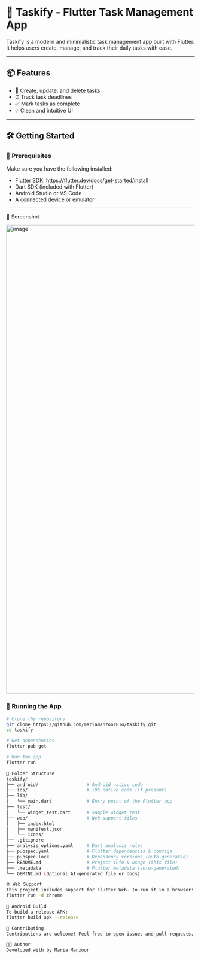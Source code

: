 # 🚀 Taskify - Flutter Task Management App

Taskify is a modern and minimalistic task management app built with Flutter. It helps users create, manage, and track their daily tasks with ease.

---

## 📦 Features

- 📝 Create, update, and delete tasks
- ⏰ Track task deadlines
- ✅ Mark tasks as complete
- 💡 Clean and intuitive UI

---

## 🛠️ Getting Started

### 🔧 Prerequisites

Make sure you have the following installed:

- Flutter SDK: https://flutter.dev/docs/get-started/install
- Dart SDK (included with Flutter)
- Android Studio or VS Code
- A connected device or emulator

---

📸 Screenshot

<img width="717" height="1253" alt="image" src="https://github.com/user-attachments/assets/fb742fb6-a725-42bc-878c-815a0fc01bcd" />

### 🚀 Running the App

```bash
# Clone the repository
git clone https://github.com/mariamanzoor814/taskify.git
cd taskify

# Get dependencies
flutter pub get

# Run the app
flutter run

🧪 Folder Structure
taskify/
├── android/                  # Android native code
├── ios/                      # iOS native code (if present)
├── lib/
│   └── main.dart             # Entry point of the Flutter app
├── test/
│   └── widget_test.dart      # Sample widget test
├── web/                      # Web support files
│   ├── index.html
│   ├── manifest.json
│   └── icons/
├── .gitignore
├── analysis_options.yaml     # Dart analysis rules
├── pubspec.yaml              # Flutter dependencies & configs
├── pubspec.lock              # Dependency versions (auto-generated)
├── README.md                 # Project info & usage (this file)
├── .metadata                 # Flutter metadata (auto-generated)
└── GEMINI.md (Optional AI-generated file or docs)

🌐 Web Support
This project includes support for Flutter Web. To run it in a browser:
flutter run -d chrome

📱 Android Build
To build a release APK:
flutter build apk --release

🤝 Contributing
Contributions are welcome! Feel free to open issues and pull requests.

👩‍💻 Author
Developed with by Maria Manzoor

